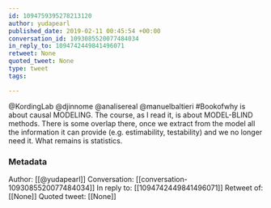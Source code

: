 ```yaml
---
id: 1094759395278213120
author: yudapearl
published_date: 2019-02-11 00:45:54 +00:00
conversation_id: 1093085520077484034
in_reply_to: 1094742449841496071
retweet: None
quoted_tweet: None
type: tweet
tags:

---
```


@KordingLab @djinnome @analisereal @manuelbaltieri #Bookofwhy is about causal MODELING. The course, as I read it, is about MODEL-BLIND methods. There is some overlap there, once we extract from the model all the information it can provide (e.g. estimability, testability) and we no longer need it.
What remains is statistics.

### Metadata

Author: [[@yudapearl]]
Conversation: [[conversation-1093085520077484034]]
In reply to: [[1094742449841496071]]
Retweet of: [[None]]
Quoted tweet: [[None]]
